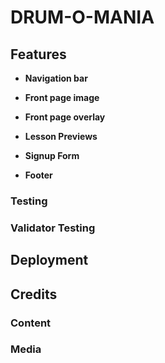 # DRUM-O-MANIA

## Features
- **Navigation bar**

- **Front page image**

- **Front page overlay**

- **Lesson Previews**

- **Signup Form**

- **Footer**


### Testing

### Validator Testing


## Deployment

## Credits

### Content

### Media
